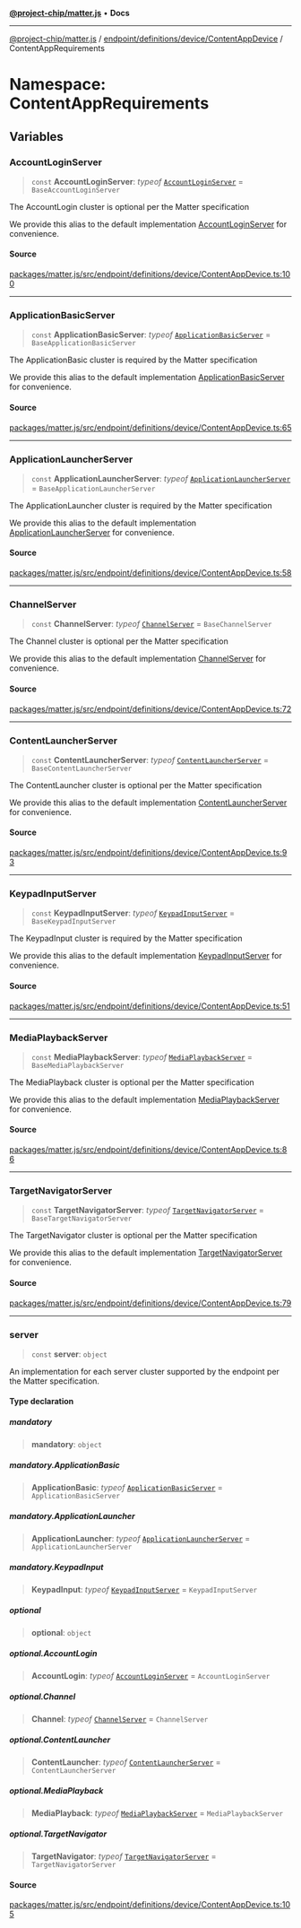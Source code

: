[**@project-chip/matter.js**](../../../../../../README.md) • **Docs**

***

[@project-chip/matter.js](../../../../../../modules.md) / [endpoint/definitions/device/ContentAppDevice](../../README.md) / ContentAppRequirements

# Namespace: ContentAppRequirements

## Variables

### AccountLoginServer

> `const` **AccountLoginServer**: *typeof* [`AccountLoginServer`](../../../../../../behavior/definitions/account-login/export/classes/AccountLoginServer.md) = `BaseAccountLoginServer`

The AccountLogin cluster is optional per the Matter specification

We provide this alias to the default implementation [AccountLoginServer](README.md#accountloginserver) for convenience.

#### Source

[packages/matter.js/src/endpoint/definitions/device/ContentAppDevice.ts:100](https://github.com/project-chip/matter.js/blob/7a8cbb56b87d4ccf34bec5a9a95ab40a1711324f/packages/matter.js/src/endpoint/definitions/device/ContentAppDevice.ts#L100)

***

### ApplicationBasicServer

> `const` **ApplicationBasicServer**: *typeof* [`ApplicationBasicServer`](../../../../../../behavior/definitions/application-basic/export/classes/ApplicationBasicServer.md) = `BaseApplicationBasicServer`

The ApplicationBasic cluster is required by the Matter specification

We provide this alias to the default implementation [ApplicationBasicServer](README.md#applicationbasicserver) for convenience.

#### Source

[packages/matter.js/src/endpoint/definitions/device/ContentAppDevice.ts:65](https://github.com/project-chip/matter.js/blob/7a8cbb56b87d4ccf34bec5a9a95ab40a1711324f/packages/matter.js/src/endpoint/definitions/device/ContentAppDevice.ts#L65)

***

### ApplicationLauncherServer

> `const` **ApplicationLauncherServer**: *typeof* [`ApplicationLauncherServer`](../../../../../../behavior/definitions/application-launcher/export/classes/ApplicationLauncherServer.md) = `BaseApplicationLauncherServer`

The ApplicationLauncher cluster is required by the Matter specification

We provide this alias to the default implementation [ApplicationLauncherServer](README.md#applicationlauncherserver) for convenience.

#### Source

[packages/matter.js/src/endpoint/definitions/device/ContentAppDevice.ts:58](https://github.com/project-chip/matter.js/blob/7a8cbb56b87d4ccf34bec5a9a95ab40a1711324f/packages/matter.js/src/endpoint/definitions/device/ContentAppDevice.ts#L58)

***

### ChannelServer

> `const` **ChannelServer**: *typeof* [`ChannelServer`](../../../../../../behavior/definitions/channel/export/classes/ChannelServer.md) = `BaseChannelServer`

The Channel cluster is optional per the Matter specification

We provide this alias to the default implementation [ChannelServer](README.md#channelserver) for convenience.

#### Source

[packages/matter.js/src/endpoint/definitions/device/ContentAppDevice.ts:72](https://github.com/project-chip/matter.js/blob/7a8cbb56b87d4ccf34bec5a9a95ab40a1711324f/packages/matter.js/src/endpoint/definitions/device/ContentAppDevice.ts#L72)

***

### ContentLauncherServer

> `const` **ContentLauncherServer**: *typeof* [`ContentLauncherServer`](../../../../../../behavior/definitions/content-launcher/export/classes/ContentLauncherServer.md) = `BaseContentLauncherServer`

The ContentLauncher cluster is optional per the Matter specification

We provide this alias to the default implementation [ContentLauncherServer](README.md#contentlauncherserver) for convenience.

#### Source

[packages/matter.js/src/endpoint/definitions/device/ContentAppDevice.ts:93](https://github.com/project-chip/matter.js/blob/7a8cbb56b87d4ccf34bec5a9a95ab40a1711324f/packages/matter.js/src/endpoint/definitions/device/ContentAppDevice.ts#L93)

***

### KeypadInputServer

> `const` **KeypadInputServer**: *typeof* [`KeypadInputServer`](../../../../../../behavior/definitions/keypad-input/export/classes/KeypadInputServer.md) = `BaseKeypadInputServer`

The KeypadInput cluster is required by the Matter specification

We provide this alias to the default implementation [KeypadInputServer](README.md#keypadinputserver) for convenience.

#### Source

[packages/matter.js/src/endpoint/definitions/device/ContentAppDevice.ts:51](https://github.com/project-chip/matter.js/blob/7a8cbb56b87d4ccf34bec5a9a95ab40a1711324f/packages/matter.js/src/endpoint/definitions/device/ContentAppDevice.ts#L51)

***

### MediaPlaybackServer

> `const` **MediaPlaybackServer**: *typeof* [`MediaPlaybackServer`](../../../../../../behavior/definitions/media-playback/export/classes/MediaPlaybackServer.md) = `BaseMediaPlaybackServer`

The MediaPlayback cluster is optional per the Matter specification

We provide this alias to the default implementation [MediaPlaybackServer](README.md#mediaplaybackserver) for convenience.

#### Source

[packages/matter.js/src/endpoint/definitions/device/ContentAppDevice.ts:86](https://github.com/project-chip/matter.js/blob/7a8cbb56b87d4ccf34bec5a9a95ab40a1711324f/packages/matter.js/src/endpoint/definitions/device/ContentAppDevice.ts#L86)

***

### TargetNavigatorServer

> `const` **TargetNavigatorServer**: *typeof* [`TargetNavigatorServer`](../../../../../../behavior/definitions/target-navigator/export/classes/TargetNavigatorServer.md) = `BaseTargetNavigatorServer`

The TargetNavigator cluster is optional per the Matter specification

We provide this alias to the default implementation [TargetNavigatorServer](README.md#targetnavigatorserver) for convenience.

#### Source

[packages/matter.js/src/endpoint/definitions/device/ContentAppDevice.ts:79](https://github.com/project-chip/matter.js/blob/7a8cbb56b87d4ccf34bec5a9a95ab40a1711324f/packages/matter.js/src/endpoint/definitions/device/ContentAppDevice.ts#L79)

***

### server

> `const` **server**: `object`

An implementation for each server cluster supported by the endpoint per the Matter specification.

#### Type declaration

##### mandatory

> **mandatory**: `object`

##### mandatory.ApplicationBasic

> **ApplicationBasic**: *typeof* [`ApplicationBasicServer`](../../../../../../behavior/definitions/application-basic/export/classes/ApplicationBasicServer.md) = `ApplicationBasicServer`

##### mandatory.ApplicationLauncher

> **ApplicationLauncher**: *typeof* [`ApplicationLauncherServer`](../../../../../../behavior/definitions/application-launcher/export/classes/ApplicationLauncherServer.md) = `ApplicationLauncherServer`

##### mandatory.KeypadInput

> **KeypadInput**: *typeof* [`KeypadInputServer`](../../../../../../behavior/definitions/keypad-input/export/classes/KeypadInputServer.md) = `KeypadInputServer`

##### optional

> **optional**: `object`

##### optional.AccountLogin

> **AccountLogin**: *typeof* [`AccountLoginServer`](../../../../../../behavior/definitions/account-login/export/classes/AccountLoginServer.md) = `AccountLoginServer`

##### optional.Channel

> **Channel**: *typeof* [`ChannelServer`](../../../../../../behavior/definitions/channel/export/classes/ChannelServer.md) = `ChannelServer`

##### optional.ContentLauncher

> **ContentLauncher**: *typeof* [`ContentLauncherServer`](../../../../../../behavior/definitions/content-launcher/export/classes/ContentLauncherServer.md) = `ContentLauncherServer`

##### optional.MediaPlayback

> **MediaPlayback**: *typeof* [`MediaPlaybackServer`](../../../../../../behavior/definitions/media-playback/export/classes/MediaPlaybackServer.md) = `MediaPlaybackServer`

##### optional.TargetNavigator

> **TargetNavigator**: *typeof* [`TargetNavigatorServer`](../../../../../../behavior/definitions/target-navigator/export/classes/TargetNavigatorServer.md) = `TargetNavigatorServer`

#### Source

[packages/matter.js/src/endpoint/definitions/device/ContentAppDevice.ts:105](https://github.com/project-chip/matter.js/blob/7a8cbb56b87d4ccf34bec5a9a95ab40a1711324f/packages/matter.js/src/endpoint/definitions/device/ContentAppDevice.ts#L105)
